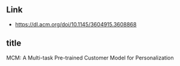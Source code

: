## Link

- https://dl.acm.org/doi/10.1145/3604915.3608868

## title

MCM: A Multi-task Pre-trained Customer Model for Personalization
